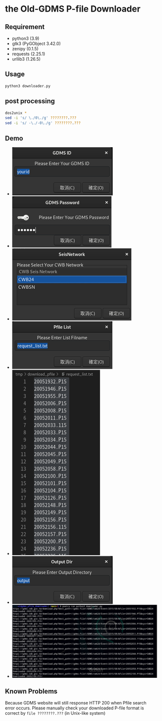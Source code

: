 # the Old-GDMS P-file Downloader

## Requirement
- python3 (3.9)
- gtk3 (PyGObject 3.42.0)
- zenipy (0.1.5)
- requests (2.25.1)
- urllib3 (1.26.5)

## Usage
```bash
python3 downloader.py
```

## post processing
```bash
dos2unix *
sed -i 's/ \./0\./g' ????????.???  
sed -i 's/ -\./-0\./g' ????????.???                      
```

## Demo
- ![](pics/01_enter_id.png)
- ![](pics/02_enter_passwd.png)
- ![](pics/03_select_network.png)
- ![](pics/04_1_select_list.png)
- ![](pics/04_2_list_format.png)
- ![](pics/05_set_output_dir.png)
- ![](pics/06_downloading.png)

## Known Problems
Because GDMS website will still response HTTP 200 when Pfile search error occurs.  Please manually check your downloaded P-file format is correct by `file ????????.???` (in Unix-like system)
